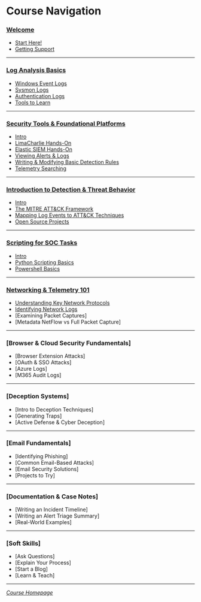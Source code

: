 # Course Navigation

### [Welcome](/courseFiles/welcome/welcome.md)

- [Start Here!](courseFiles/welcome/welcome.md#start-here)
- [Getting Support](courseFiles/welcome/welcome.md#getting-support)

***
### [Log Analysis Basics](/courseFiles/logAnalysis_Basics/logAnalysis_basics.md)

- [Windows Event Logs](courseFiles/logAnalysis_Basics/logAnalysis_basics.md#windows-event-logs)
- [Sysmon Logs](courseFiles/logAnalysis_Basics/logAnalysis_basics.md#sysmon-logs)
- [Authentication Logs](courseFiles/logAnalysis_Basics/logAnalysis_basics.md#authentication-logs)
- [Tools to Learn](courseFiles/logAnalysis_Basics/logAnalysis_basics.md#tools-to-learn)

***
### [Security Tools & Foundational Platforms](/courseFiles/toolsAndPlatforms/toolsAndPlatforms.md)

- [Intro](courseFiles/toolsAndPlatforms/toolsAndPlatforms.md#intro)
- [LimaCharlie Hands-On](courseFiles/toolsAndPlatforms/toolsAndPlatforms.md#limacharlie-hands-on)
- [Elastic SIEM Hands-On](courseFiles/toolsAndPlatforms/toolsAndPlatforms.md#elastic-siem-hands-on)
- [Viewing Alerts & Logs](courseFiles/toolsAndPlatforms/toolsAndPlatforms.md#viewing-alerts--logs)
- [Writing & Modifying Basic Detection Rules](courseFiles/toolsAndPlatforms/toolsAndPlatforms.md#writing--modifying-basic-detection-rules)
- [Telemetry Searching](courseFiles/toolsAndPlatforms/toolsAndPlatforms.md#telemetry-searching)

***
### [Introduction to Detection & Threat Behavior](/courseFiles/detectionAndThreatBehavior/detectionAndThreatBehavior.md)

- [Intro](courseFiles)
- [The MITRE ATT&CK Framework](courseFiles)
- [Mapping Log Events to ATT&CK Techniques](courseFiles)
- [Open Source Projects](courseFiles)

***
### [Scripting for SOC Tasks](/courseFiles/socScripting/socScripting.md)

- [Intro](courseFiles)
- [Python Scripting Basics](courseFiles)
- [Powershell Basics](courseFiles)

***
### [Networking & Telemetry 101](/courseFiles/networkingAndTelemetry/networkingAndTelemetry.md)

- [Understanding Key Network Protocols](courseFiles)
- [Identifying Network Logs](courseFiles)
- [Examining Packet Captures]
- [Metadata NetFlow vs Full Packet Capture]

***
### [Browser & Cloud Security Fundamentals]

- [Browser Extension Attacks]
- [OAuth & SSO Attacks]
- [Azure Logs]
- [M365 Audit Logs]

***
### [Deception Systems]

- [Intro to Deception Techniques]
- [Generating Traps]
- [Active Defense & Cyber Deception]

***
### [Email Fundamentals]

- [Identifying Phishing]
- [Common Email-Based Attacks]
- [Email Security Solutions]
- [Projects to Try]

***
### [Documentation & Case Notes]

- [Writing an Incident Timeline]
- [Writing an Alert Triage Summary]
- [Real-World Examples]

***
### [Soft Skills]

- [Ask Questions]
- [Explain Your Process]
- [Start a Blog]
- [Learn & Teach]

***

<i>[Course Homepage](/README.md)</i>